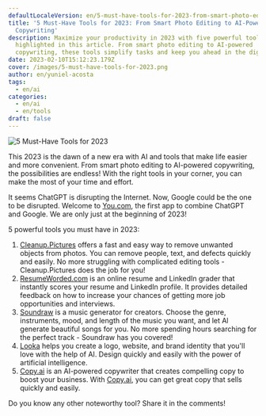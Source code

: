 ```yaml
---
defaultLocaleVersion: en/5-must-have-tools-for-2023-from-smart-photo-editing-to-ai-powered-copywriting
title: '5 Must-Have Tools for 2023: From Smart Photo Editing to AI-Powered
  Copywriting'
description: Maximize your productivity in 2023 with five powerful tools
  highlighted in this article. From smart photo editing to AI-powered
  copywriting, these tools simplify tasks and keep you ahead in the digital age.
date: 2023-02-10T15:12:23.179Z
cover: /images/5-must-have-tools-for-2023.png
author: en/yuniel-acosta
tags:
  - en/ai
categories:
  - en/ai
  - en/tools
draft: false
---
```


![5 Must-Have Tools for 2023](/images/5-must-have-tools-for-2023.png '5 Must-Have Tools for 2023')

This 2023 is the dawn of a new era with AI and tools that make life easier and more convenient. From smart photo editing to AI-powered copywriting, the possibilities are endless! With the right tools in your corner, you can make the most of your time and effort.

It seems ChatGPT is disrupting the Internet. Now, Google could be the one to be disrupted. Welcome to [You.com](https://you.com/), the first app to combine ChatGPT and Google. We are only just at the beginning of 2023!

5 powerful tools you must have in 2023:

1. [Cleanup.Pictures](https://cleanup.pictures/) offers a fast and easy way to remove unwanted objects from photos. You can remove people, text, and defects quickly and easily. No more struggling with complicated editing tools - Cleanup.Pictures does the job for you!
2. [ResumeWorded.com](http://www.resumeworded.com/) is an online resume and LinkedIn grader that instantly scores your resume and LinkedIn profile. It provides detailed feedback on how to increase your chances of getting more job opportunities and interviews.
3. [Soundraw](https://soundraw.io/) is a music generator for creators. Choose the genre, instruments, mood, and length of the music you want, and let Al generate beautiful songs for you. No more spending hours searching for the perfect track - Soundraw has you covered!
4. [Looka](https://www.looka.com/) helps you create a logo, website, and brand identity that you'll love with the help of AI. Design quickly and easily with the power of artificial intelligence.
5. [Copy.ai](http://copy.ai/) is an AI-powered copywriter that creates compelling copy to boost your business. With [Copy.ai](http://copy.ai/), you can get great copy that sells quickly and easily.

Do you know any other noteworthy tool? Share it in the comments!

